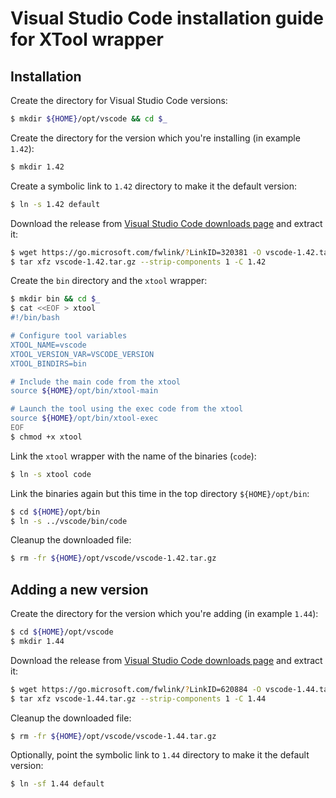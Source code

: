 # Visual Studio Code installation guide for XTool wrapper


## Installation
Create the directory for Visual Studio Code versions:
```sh
$ mkdir ${HOME}/opt/vscode && cd $_
```

Create the directory for the version which you're installing (in example `1.42`):
```sh
$ mkdir 1.42
```

Create a symbolic link to `1.42` directory to make it the default version:
```sh
$ ln -s 1.42 default
```

Download the release from [Visual Studio Code downloads page](https://code.visualstudio.com/download) and extract it:
```sh
$ wget https://go.microsoft.com/fwlink/?LinkID=320381 -O vscode-1.42.tar.gz
$ tar xfz vscode-1.42.tar.gz --strip-components 1 -C 1.42
```

Create the `bin` directory and the `xtool` wrapper:
```sh
$ mkdir bin && cd $_
$ cat <<EOF > xtool
#!/bin/bash

# Configure tool variables
XTOOL_NAME=vscode
XTOOL_VERSION_VAR=VSCODE_VERSION
XTOOL_BINDIRS=bin

# Include the main code from the xtool
source ${HOME}/opt/bin/xtool-main

# Launch the tool using the exec code from the xtool
source ${HOME}/opt/bin/xtool-exec
EOF
$ chmod +x xtool
```

Link the `xtool` wrapper with the name of the binaries (`code`):
```sh
$ ln -s xtool code
```

Link the binaries again but this time in the top directory `${HOME}/opt/bin`:
```sh
$ cd ${HOME}/opt/bin
$ ln -s ../vscode/bin/code
```

Cleanup the downloaded file:
```sh
$ rm -fr ${HOME}/opt/vscode/vscode-1.42.tar.gz
```


## Adding a new version
Create the directory for the version which you're adding (in example `1.44`):
```sh
$ cd ${HOME}/opt/vscode
$ mkdir 1.44
```

Download the release from [Visual Studio Code downloads page](https://code.visualstudio.com/download) and extract it:
```sh
$ wget https://go.microsoft.com/fwlink/?LinkID=620884 -O vscode-1.44.tar.gz
$ tar xfz vscode-1.44.tar.gz --strip-components 1 -C 1.44
```

Cleanup the downloaded file:
```sh
$ rm -fr ${HOME}/opt/vscode/vscode-1.44.tar.gz
```

Optionally, point the symbolic link to `1.44` directory to make it the default version:
```sh
$ ln -sf 1.44 default
```
